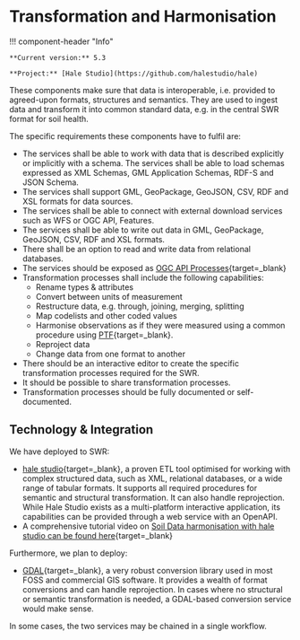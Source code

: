 # Transformation and Harmonisation

!!! component-header "Info"

    **Current version:** 5.3

    **Project:** [Hale Studio](https://github.com/halestudio/hale)

These components make sure that data is interoperable, i.e. provided to agreed-upon formats, structures and semantics. They are used to ingest data and transform it into common standard data, e.g. in the central SWR format for soil health.

The specific requirements these components have to fulfil are:

- The services shall be able to work with data that is described explicitly or implicitly with a schema. The services shall be able to load schemas expressed as XML Schemas, GML Application Schemas, RDF-S and JSON Schema.
- The services shall support GML, GeoPackage, GeoJSON, CSV, RDF and XSL formats for data sources.
- The services shall be able to connect with external download services such as WFS or OGC API, Features.
- The services shall be able to write out data in GML, GeoPackage, GeoJSON, CSV, RDF and XSL formats.
- There shall be an option to read and write data from relational databases.
- The services should be exposed as [OGC API Processes](https://ogcapi.ogc.org/processes/){target=_blank}
- Transformation processes shall include the following capabilities:
    - Rename types & attributes
    - Convert between units of measurement
    - Restructure data, e.g. through, joining, merging, splitting
    - Map codelists and other coded values
    - Harmonise observations as if they were measured using a common procedure using [PTF](https://en.wikipedia.org/wiki/Pedotransfer_function){target=_blank}.
    - Reproject data
    - Change data from one format to another
- There should be an interactive editor to create the specific transformation processes required for the SWR.
- It should be possible to share transformation processes.
- Transformation processes should be fully documented or self-documented.

## Technology & Integration

We have deployed to SWR:

- [hale studio](https://github.com/halestudio/hale/){target=_blank}, a proven ETL tool optimised for working with complex structured data, such as XML, relational databases, or a wide range of tabular formats. It supports all required procedures for semantic and structural transformation. It can also handle reprojection. While Hale Studio exists as a multi-platform interactive application, its capabilities can be provided through a web service with an OpenAPI.
- A comprehensive tutorial video on [Soil Data harmonisation with hale studio can be found here](https://www.youtube.com/watch?v=U1lxzlUquE8&list=PLoyBfgUelhNOwA_GGkd4hSwDnwNhxGC87&index=3){target=_blank}

Furthermore, we plan to deploy:

- [GDAL](https://gdal.org/index.html){target=_blank}, a very robust conversion library used in most FOSS and commercial GIS software. It provides a wealth of format conversions and can handle reprojection. In cases where no structural or semantic transformation is needed, a GDAL-based conversion service would make sense. 

In some cases, the two services may be chained in a single workflow.

